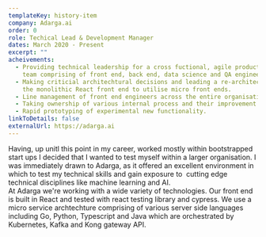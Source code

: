 ```yaml
---
templateKey: history-item
company: Adarga.ai
order: 0
role: Techical Lead & Development Manager
dates: March 2020 - Present
excerpt: ""
acheivements:
  - Providing technical leadership for a cross fuctional, agile product delivery
    team comprising of front end, back end, data science and QA engineers.
  - Making criticial architechtural decisions and leading a re-architecture of
    the monolithic React front end to utilise micro front ends.
  - Line management of front end engineers across the entire organisation.
  - Taking ownership of various internal process and their improvement.
  - Rapid prototyping of experimental new functionality.
linkToDetails: false
externalUrl: https://adarga.ai
---
```

Having, up unitl this point in my career, worked mostly within bootstrapped start ups I decided that I wanted to test myself within a larger organisation. I was immediately drawn to Adarga, as it offered an excellent environment in which to test my technical skills and gain exposure to  cutting edge technical disciplines like machine learning and AI.\
At Adarga we're working with a wide variety of technologies. Our front end is built in React and tested with react testing library and cypress. We use a micro service archtechture comprising of various server side languages including Go, Python, Typescript and Java which are orchestrated by Kubernetes, Kafka and Kong gateway API.